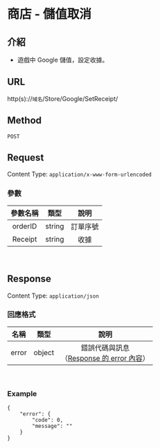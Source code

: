 # 商店 - 儲值取消

## 介紹

- 遊戲中 Google 儲值，設定收據。

## URL

http(s)://`域名`/Store/Google/SetReceipt/

## Method

`POST`

## Request

Content Type: `application/x-www-form-urlencoded`

### 參數

| 參數名稱 | 類型 | 說明 |
|:-:|:-:|:-:|
| orderID | string | 訂單序號 |
| Receipt | string | 收據 |

<br>

## Response

Content Type: `application/json`

### 回應格式

| 名稱 | 類型 | 說明 |
|:-:|:-:|:-:|
| error | object | 錯誤代碼與訊息<br>（[Response 的 error 內容](../response.md#error)） |

<br>

### Example

	{
	    "error": {
	        "code": 0,
	        "message": ""
	    }
	}
